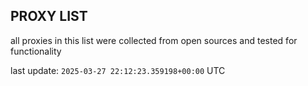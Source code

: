 ## PROXY LIST

all proxies in this list were collected from open sources and tested for functionality

last update: `2025-03-27 22:12:23.359198+00:00` UTC